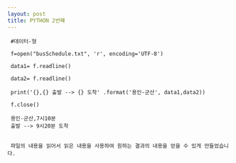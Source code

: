 ```yaml
---
layout: post
title: PYTHON 2번쨰
---
```


     #데이터-형 

     f=open("busSchedule.txt", 'r', encoding='UTF-8')

     data1= f.readline()

     data2= f.readline()

     print('{},{} 출발 --> {} 도착' .format('용인-군산', data1,data2))

     f.close()

     용인-군산,7시10분
     출발 --> 9시20분 도착


     파일의 내용을 읽어서 읽은 내용을 사용하여 원하는 결과의 내용을 얻을 수 있게 만들었습니다.
